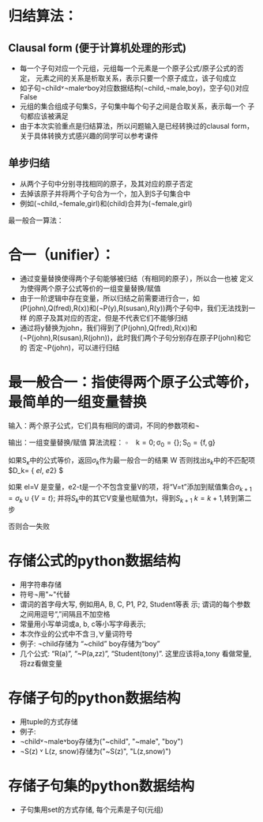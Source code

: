 # 归结算法：
## Clausal form (便于计算机处理的形式)
- 每一个子句对应一个元组，元组每一个元素是一个原子公式/原子公式的否定，
元素之间的关系是析取关系，表示只要一个原子成立，该子句成立
- 如子句¬child˅¬male˅boy对应数据结构(¬child,¬male,boy)，空子句()对应False
- 元组的集合组成子句集S，子句集中每个句子之间是合取关系，表示每一个
子句都应该被满足
- 由于本次实验重点是归结算法，所以问题输入是已经转换过的clausal form，
关于具体转换方式感兴趣的同学可以参考课件

## 单步归结
- 从两个子句中分别寻找相同的原子，及其对应的原子否定
- 去掉该原子并将两个子句合为一个，加入到S子句集合中
- 例如(¬child,¬female,girl)和(child)合并为(¬female,girl)

最一般合一算法：
#  合一（unifier）：
- 通过变量替换使得两个子句能够被归结（有相同的原子），所以合一也被
定义为使得两个原子公式等价的一组变量替换/赋值
- 由于一阶逻辑中存在变量，所以归结之前需要进行合一，如
(P(john),Q(fred),R(x))和(¬P(y),R(susan),R(y))两个子句中，我们无法找到一样
的原子及其对应的否定，但是不代表它们不能够归结
- 通过将y替换为john，我们得到了(P(john),Q(fred),R(x))和
(¬P(john),R(susan),R(john))，此时我们两个子句分别存在原子P(john)和它的
否定¬P(john)，可以进行归结
#  最一般合一：指使得两个原子公式等价，最简单的一组变量替换


输入：两个原子公式，它们具有相同的谓词，不同的参数项和¬

输出：一组变量替换/赋值
 算法流程：
 $\square\quad \mathrm{k= 0; \sigma_0= \{ \} ; S_0= \{ f, g\} }$

如果S$_{\kappa}$中的公式等价，返回$\sigma_k$作为最一般合一的结果 W 否则找出$s_k$中的不匹配项$D_k= \{ $el$, $e$2\} $

如果 el=V 是变量，e2-t是一个不包含变量V的项，将“V=t”添加到赋值集合$\sigma_{k+1}=\sigma_k\cup\{V=t\};$ 并将$S_k$中的其它V变量也赋值为t，得到$S_{k+1}$ $k=k+1$,转到第二步

否则合一失败

# 存储公式的python数据结构
- 用字符串存储
- 符号¬用"~"代替
- 谓词的首字母大写, 例如用A, B, C, P1, P2, Student等表
示; 谓词的每个参数之间用逗号“,”间隔且不加空格
- 常量用小写单词或a, b, c等小写字母表示;
- 本次作业的公式中不含∃,∀量词符号
- 例子: ¬child存储为 “~child” boy存储为“boy”
- 几个公式: “R(a)”, “~P(a,zz)”, “Student(tony)”. 这里应该将a,tony
看做常量,将zz看做变量

# 存储子句的python数据结构
- 用tuple的方式存储
- 例子: 
- ¬child˅¬male˅boy存储为("~child", "~male", "boy")
- ¬S(z) ˅ L(z, snow)存储为("~S(z)", "L(z,snow)")

# 存储子句集的python数据结构
- 子句集用set的方式存储, 每个元素是子句(元组)